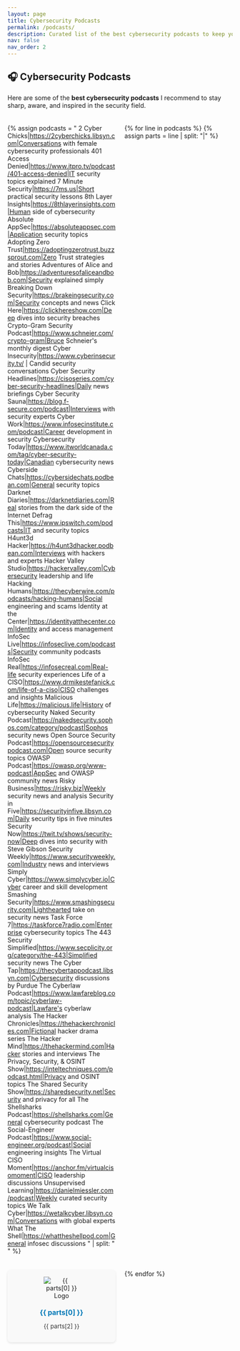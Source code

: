 ```yaml
---
layout: page
title: Cybersecurity Podcasts
permalink: /podcasts/
description: Curated list of the best cybersecurity podcasts to keep you informed and inspired.
nav: false
nav_order: 2
---
```


<style>
  .podcast-grid {
    display: grid;
    grid-template-columns: repeat(auto-fill, minmax(240px, 1fr));
    gap: 20px;
    margin-top: 20px;
  }

  .podcast-card {
    background: #f9f9f9;
    border-radius: 8px;
    padding: 15px;
    box-shadow: 0 2px 5px rgba(0,0,0,0.1);
    text-align: center;
    transition: transform 0.2s ease, box-shadow 0.2s ease;
  }

  .podcast-card:hover {
    transform: translateY(-5px);
    box-shadow: 0 6px 12px rgba(0,0,0,0.15);
  }

  .podcast-card img {
    max-width: 80px;
    margin-bottom: 10px;
  }

  .podcast-card h3 {
    margin: 10px 0 5px 0;
    font-size: 1.1em;
    color: #0077b6;
  }

  .podcast-card p {
    font-size: 0.95em;
    color: #333;
  }

  .podcast-card a {
    text-decoration: none;
    color: inherit;
  }
</style>

## 🎧 Cybersecurity Podcasts

Here are some of the **best cybersecurity podcasts** I recommend to stay sharp, aware, and inspired in the security field.

<div class="podcast-grid">

<!-- 🔽 Replace placeholder image URLs with actual podcast logos or your brand icons if desired -->

{% assign podcasts = "
2 Cyber Chicks|https://2cyberchicks.libsyn.com|Conversations with female cybersecurity professionals
401 Access Denied|https://www.itpro.tv/podcast/401-access-denied|IT security topics explained
7 Minute Security|https://7ms.us|Short practical security lessons
8th Layer Insights|https://8thlayerinsights.com|Human side of cybersecurity
Absolute AppSec|https://absoluteappsec.com|Application security topics
Adopting Zero Trust|https://adoptingzerotrust.buzzsprout.com|Zero Trust strategies and stories
Adventures of Alice and Bob|https://adventuresofaliceandbob.com|Security explained simply
Breaking Down Security|https://brakeingsecurity.com|Security concepts and news
Click Here|https://clickhereshow.com|Deep dives into security breaches
Crypto-Gram Security Podcast|https://www.schneier.com/crypto-gram|Bruce Schneier's monthly digest
Cyber Insecurity|https://www.cyberinsecurity.tv/ | Candid security conversations
Cyber Security Headlines|https://cisoseries.com/cyber-security-headlines|Daily news briefings
Cyber Security Sauna|https://blog.f-secure.com/podcast|Interviews with security experts
Cyber Work|https://www.infosecinstitute.com/podcast|Career development in security
Cybersecurity Today|https://www.itworldcanada.com/tag/cyber-security-today|Canadian cybersecurity news
Cyberside Chats|https://cybersidechats.podbean.com|General security topics
Darknet Diaries|https://darknetdiaries.com|Real stories from the dark side of the Internet
Defrag This|https://www.ipswitch.com/podcasts|IT and security topics
H4unt3d Hacker|https://h4unt3dhacker.podbean.com|Interviews with hackers and experts
Hacker Valley Studio|https://hackervalley.com|Cybersecurity leadership and life
Hacking Humans|https://thecyberwire.com/podcasts/hacking-humans|Social engineering and scams
Identity at the Center|https://identityatthecenter.com|Identity and access management
InfoSec Live|https://infoseclive.com/podcasts|Security community podcasts
InfoSec Real|https://infosecreal.com|Real-life security experiences
Life of a CISO|https://www.drmikestefanick.com/life-of-a-ciso|CISO challenges and insights
Malicious Life|https://malicious.life|History of cybersecurity
Naked Security Podcast|https://nakedsecurity.sophos.com/category/podcast|Sophos security news
Open Source Security Podcast|https://opensourcesecuritypodcast.com|Open source security topics
OWASP Podcast|https://owasp.org/www-podcast|AppSec and OWASP community news
Risky Business|https://risky.biz|Weekly security news and analysis
Security in Five|https://securityinfive.libsyn.com|Daily security tips in five minutes
Security Now|https://twit.tv/shows/security-now|Deep dives into security with Steve Gibson
Security Weekly|https://www.securityweekly.com|Industry news and interviews
Simply Cyber|https://www.simplycyber.io|Cyber career and skill development
Smashing Security|https://www.smashingsecurity.com|Lighthearted take on security news
Task Force 7|https://taskforce7radio.com|Enterprise cybersecurity topics
The 443 Security Simplified|https://www.secplicity.org/category/the-443|Simplified security news
The Cyber Tap|https://thecybertappodcast.libsyn.com|Cybersecurity discussions by Purdue
The Cyberlaw Podcast|https://www.lawfareblog.com/topic/cyberlaw-podcast|Lawfare's cyberlaw analysis
The Hacker Chronicles|https://thehackerchronicles.com|Fictional hacker drama series
The Hacker Mind|https://thehackermind.com|Hacker stories and interviews
The Privacy, Security, & OSINT Show|https://inteltechniques.com/podcast.html|Privacy and OSINT topics
The Shared Security Show|https://sharedsecurity.net|Security and privacy for all
The Shellsharks Podcast|https://shellsharks.com|General cybersecurity podcast
The Social-Engineer Podcast|https://www.social-engineer.org/podcast|Social engineering insights
The Virtual CISO Moment|https://anchor.fm/virtualcisomoment|CISO leadership discussions
Unsupervised Learning|https://danielmiessler.com/podcast|Weekly curated security topics
We Talk Cyber|https://wetalkcyber.libsyn.com|Conversations with global experts
What The Shell|https://whattheshellpod.com|General infosec discussions
" | split: "
" %}

{% for line in podcasts %}
{% assign parts = line | split: "|" %}

  <div class="podcast-card">
    <a href="{{ parts[1] }}" target="_blank">
      <img src="https://via.placeholder.com/80?text=🎧" alt="{{ parts[0] }} Logo">
      <h3>{{ parts[0] }}</h3>
      <p>{{ parts[2] }}</p>
    </a>
  </div>
{% endfor %}

</div>
